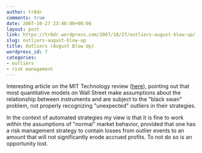 ```yaml
---
author: tr8dr
comments: true
date: 2007-10-27 23:46:00+00:00
layout: post
link: https://tr8dr.wordpress.com/2007/10/27/outliers-august-blow-up/
slug: outliers-august-blow-up
title: Outliers (August Blow Up)
wordpress_id: 7
categories:
- outliers
- risk management
---
```


Interesting article on the MIT Technology review ([here](http://www.technologyreview.com/Biztech/19529/page5/)), pointing out that most quantitative models  on Wall Street make assumptions about the relationship between instruments and are subject to the "black swan" problem, not properly recognizing "unexpected" outliers in their strategies.  
  
In the context of automated strategies my view is that it is fine to work within the assumptions of "normal" market behavior, provided that one has a risk management strategy to contain losses from outlier events to an amount that will not significantly erode accrued profits.   To not do so is an opportunity lost.
